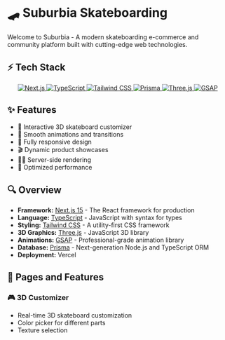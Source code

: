 # 🛹 Suburbia Skateboarding

Welcome to Suburbia - A modern skateboarding e-commerce and community platform built with cutting-edge web technologies.

## ⚡ Tech Stack

<div align="center">
  <a href="https://nextjs.org">
    <img src="https://img.shields.io/badge/next.js-000000?style=for-the-badge&logo=nextdotjs&logoColor=white" alt="Next.js" />
  </a>
  <a href="https://www.typescriptlang.org">
    <img src="https://img.shields.io/badge/TypeScript-007ACC?style=for-the-badge&logo=typescript&logoColor=white" alt="TypeScript" />
  </a>
  <a href="https://tailwindcss.com">
    <img src="https://img.shields.io/badge/Tailwind_CSS-38B2AC?style=for-the-badge&logo=tailwind-css&logoColor=white" alt="Tailwind CSS" />
  </a>
  <a href="https://www.prisma.io">
    <img src="https://img.shields.io/badge/Prisma-3982CE?style=for-the-badge&logo=Prisma&logoColor=white" alt="Prisma" />
  </a>
  <a href="https://threejs.org">
    <img src="https://img.shields.io/badge/ThreeJs-black?style=for-the-badge&logo=three.js&logoColor=white" alt="Three.js" />
  </a>
  <a href="https://greensock.com/gsap/">
    <img src="https://img.shields.io/badge/GSAP-88CE02?style=for-the-badge&logo=greensock&logoColor=black" alt="GSAP" />
  </a>
</div>

## ✨ Features

- 🎯 Interactive 3D skateboard customizer
- 🎨 Smooth animations and transitions
- 📱 Fully responsive design
- 🎬 Dynamic product showcases
- 🏃‍♂️ Server-side rendering
- 🚀 Optimized performance

## 🔍 Overview

- **Framework:** [Next.js 15](https://nextjs.org/) - The React framework for production
- **Language:** [TypeScript](https://www.typescriptlang.org/) - JavaScript with syntax for types
- **Styling:** [Tailwind CSS](https://tailwindcss.com/) - A utility-first CSS framework
- **3D Graphics:** [Three.js](https://threejs.org/) - JavaScript 3D library
- **Animations:** [GSAP](https://greensock.com/gsap/) - Professional-grade animation library
- **Database:** [Prisma](https://www.prisma.io/) - Next-generation Node.js and TypeScript ORM
- **Deployment:** Vercel

## 📱 Pages and Features

### 🎮 3D Customizer

- Real-time 3D skateboard customization
- Color picker for different parts
- Texture selection
